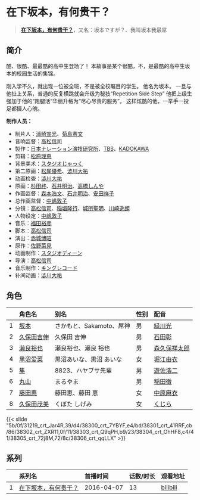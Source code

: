# 在下坂本，有何贵干？


> <u>**[在下坂本，有何贵干？](https://bgm.tv/subject/165829)**</u>，又名：坂本ですが？、我叫坂本我最屌

## 简介

酷、很酷、最最酷的高中生登场了！
本故事是某个很酷，不，是最酷的高中生坂本的校园生活的集锦。

刚入学不久，就出现一位被全班，不是被全校瞩目的学生。
他名为坂本。
一旦与他扯上关系，普通的反复横跳就会升级为秘技“Repetition Side Step”
他把上级生强加于他的“跑腿活”华丽升格为“尽心尽责的服务”。
这样炫酷的他，一举手一投足都摄人心魄。

**制作人员：**
- 制片人：[浦崎宣光](https://bgm.tv/person/13569)、[菊島憲文](https://bgm.tv/person/35942)
- 音响监督：[高松信司](https://bgm.tv/person/1280)
- 製作：[日本ナレーション演技研究所](https://bgm.tv/person/43103)、[TBS](https://bgm.tv/person/27)、[KADOKAWA](https://bgm.tv/person/19306)
- 剪辑：[松原理恵](https://bgm.tv/person/8906)
- 背景美术：[スタジオじゃっく](https://bgm.tv/person/11891)
- 第二原画：[松尾優希](https://bgm.tv/person/44845)、[澁川大祐](https://bgm.tv/person/35538)
- 动画检查：[澁川大祐](https://bgm.tv/person/35538)
- 原画：[杉田柊](https://bgm.tv/person/27816)、[石井明治](https://bgm.tv/person/241)、[高橋しんや](https://bgm.tv/person/455)
- 作画监督：[森本浩文](https://bgm.tv/person/20171)、[石井明治](https://bgm.tv/person/241)、[安田祥子](https://bgm.tv/person/26264)
- 总作画监督：[中嶋敦子](https://bgm.tv/person/276)
- 分镜：[高松信司](https://bgm.tv/person/1280)、[稲垣隆行](https://bgm.tv/person/1983)、[城所聖明](https://bgm.tv/person/15283)、[川崎逸朗](https://bgm.tv/person/893)
- 人物设定：[中嶋敦子](https://bgm.tv/person/276)
- 音乐：[福田裕彦](https://bgm.tv/person/10672)
- 脚本：[高松信司](https://bgm.tv/person/1280)
- 演出：[赤城博昭](https://bgm.tv/person/20175)
- 原作：[佐野菜見](https://bgm.tv/person/9739)
- 动画制作：[スタジオディーン](https://bgm.tv/person/181)
- 导演：[高松信司](https://bgm.tv/person/1280)
- 音乐制作：[キングレコード](https://bgm.tv/person/264)
- 补间动画：[澁川大祐](https://bgm.tv/person/35538)

## 角色

|     |   角色名   |   别名  | 性别 |  配音  |
|:--- |:------  |:----      |:---  |:--   |
| 1 | [坂本](https://bgm.tv/character/31219) | さかもと、Sakamoto、屌神 | 男 | [緑川光](https://bgm.tv/person/3967) |
| 2 | [久保田吉伸](https://bgm.tv/character/38300) | 久保田 吉伸 | 男 | [石田彰](https://bgm.tv/person/3927) |
| 3 | [濑良裕也](https://bgm.tv/character/38301) | 瀬良裕也、瀬良 裕也 | 男 | [森久保祥太郎](https://bgm.tv/person/4166) |
| 4 | [黑沼爱菜](https://bgm.tv/character/38302) | 黒沼あいな、黒沼 あいな | 女 | [堀江由衣](https://bgm.tv/person/3970) |
| 5 | [隼](https://bgm.tv/character/38303) | 8823、ハヤブサ先輩 | 男 | [遊佐浩二](https://bgm.tv/person/4614) |
| 6 | [丸山](https://bgm.tv/character/38304) | まるやま | 男 | [稲田徹](https://bgm.tv/person/4373) |
| 7 | [藤田惠](https://bgm.tv/character/38305) | 藤田恵、藤田 恵 | 女 | [中原麻衣](https://bgm.tv/person/4145) |
| 8 | [久保田茂美](https://bgm.tv/character/38306) | くぼた しげみ | 女 | [くじら](https://bgm.tv/person/5009) |

{{< slide "5b/0f/31219_crt_Jar4R,39/d4/38300_crt_7YBYF,e4/bd/38301_crt_41RRF,cb/86/38302_crt_ZXR11,0f/11/38303_crt_Q9qPH,b9/23/38304_crt_OhHF8,c4/41/38305_crt_72j8M,72/8c/38306_crt_qqLLX" >}}

## 系列

|     |   系列名   |   首播时间  | 话数/时长  | 观看地址 |
|:---  |:------    |:----      |:---       |:---  |
| 1 |[在下坂本，有何贵干？](https://bgm.tv/subject/165829)| 2016-04-07 | 13 | [bilibili](https://www.bilibili.com/bangumi/play/ep85829)  |



